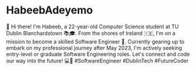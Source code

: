 # HabeebAdeyemo

👋 Hi there! I'm Habeeb, a 22-year-old Computer Science student at TU Dublin Blanchardstown 📚🎓. From the  shores of Ireland 🇮🇪, I'm on a mission to become a skilled Software Engineer 🚀. Currently gearing up to embark on my professional journey after May 2023, I'm actively seeking entry-level or graduate Software Engineering roles. Let's connect and code our way into the future! 💻🌟 #SoftwareEngineer #DublinTech #FutureCoder
